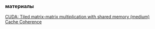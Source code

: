 ### материалы


[CUDA: Tiled matrix-matrix multiplication with shared memory (medium)](https://machinelearningengineer.medium.com/cuda-tiled-matrix-matrix-multiplication-with-shared-memory-a6e448d3ea87)
[Cache Coherence](https://www.geeksforgeeks.org/cache-coherence/)